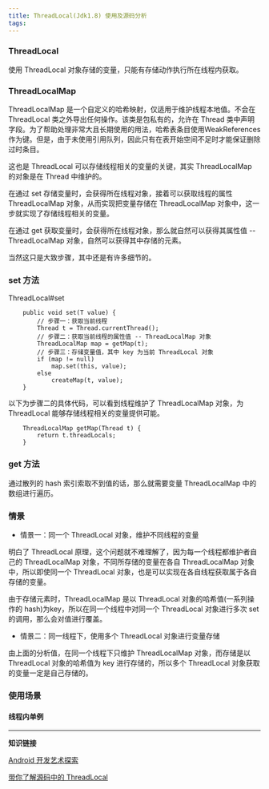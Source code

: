 ```yaml
---
title: ThreadLocal(Jdk1.8) 使用及源码分析
tags:
---
```



### ThreadLocal

使用 ThreadLocal 对象存储的变量，只能有存储动作执行所在线程内获取。


### ThreadLocalMap

ThreadLocalMap 是一个自定义的哈希映射，仅适用于维护线程本地值。不会在 ThreadLocal 类之外导出任何操作。该类是包私有的，允许在 Thread 类中声明字段。为了帮助处理非常大且长期使用的用法，哈希表条目使用WeakReferences 作为键。但是，由于未使用引用队列，因此只有在表开始空间不足时才能保证删除过时条目。


这也是 ThreadLocal 可以存储线程相关的变量的关键，其实 ThreadLocalMap 的对象是在 Thread 中维护的。


在通过 set 存储变量时，会获得所在线程对象，接着可以获取线程的属性 ThreadLocalMap 对象，从而实现把变量存储在 ThreadLocalMap 对象中，这一步就实现了存储线程相关的变量。

在通过 get 获取变量时，会获得所在线程对象，那么就自然可以获得其属性值 -- ThreadLocalMap 对象，自然可以获得其中存储的元素。

当然这只是大致步骤，其中还是有许多细节的。


### set 方法

ThreadLocal#set
```
    public void set(T value) {
        // 步骤一：获取当前线程
        Thread t = Thread.currentThread();
        // 步骤二：获取当前线程的属性值 -- ThreadLocalMap 对象
        ThreadLocalMap map = getMap(t);
        // 步骤三：存储变量值，其中 key 为当前 ThreadLocal 对象
        if (map != null)
            map.set(this, value);
        else
            createMap(t, value);
    }
```

以下为步骤二的具体代码，可以看到线程维护了 ThreadLocalMap 对象，为 ThreadLocal 能够存储线程相关的变量提供可能。
```
    ThreadLocalMap getMap(Thread t) {
        return t.threadLocals;
    }
```



### get 方法



通过散列的 hash 索引索取不到值的话，那么就需要变量 ThreadLocalMap 中的数组进行遍历。




### 情景


* 情景一：同一个 ThreadLocal 对象，维护不同线程的变量

明白了 ThreadLocal 原理，这个问题就不难理解了，因为每一个线程都维护者自己的 ThreadLocalMap 对象，不同所存储的变量在各自 ThreadLocalMap 对象中，所以即使同一个 ThreadLocal 对象，也是可以实现在各自线程获取属于各自存储的变量。


由于存储元素时，ThreadLocalMap 是以 ThreadLocal 对象的哈希值(一系列操作的 hash)为key，所以在同一个线程中对同一个 ThreadLocal 对象进行多次 set 的调用，那么会对值进行覆盖。


* 情景二：同一线程下，使用多个 ThreadLocal 对象进行变量存储


由上面的分析值，在同一个线程下只维护 ThreadLocalMap 对象，而存储是以 ThreadLocal 对象的哈希值为 key 进行存储的，所以多个 ThreadLocal 对象获取的变量一定是自己存储的。

### 使用场景

#### 线程内单例




---
**知识链接**


[Android 开发艺术探索]()

[带你了解源码中的 ThreadLocal](https://www.jianshu.com/p/4167d7ff5ec1)